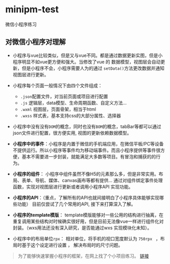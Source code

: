 # minipm-test
微信小程序练习


## 对微信小程序对理解
- 小程序与vue比较类似，但是又与vue不同。都是通过数据更新实图，但是小程序明显不如vue更方便和强大。当修改了vue 的 数据模型，视图层会自动更新，但是小程序不会，小程序需要人为的通过 `setData()`方法更改数据并通知视图层进行更新。


- 小程序每个页面一般情况下由四个文件组成：
  - `.json`配置文件，对当前页面或项目进行配置
  - `.js` 逻辑层，data模型、生命周期函数、自定义方法...
  - `.wxml` 视图层，页面骨架，相当于html
  - `.wxss` 样式表，基本支持css的大部分属性、选择器
  
- 小程序中没有没有`DOM`的概念，同时也没有`BOM`的概念，tabBar等都可以通过json文件进行配置，很方便实用, 视图的更新依赖数据模型。


- **小程序中的事件**：小程序是内置于微信的手机端应用，在微信平板/PC等设备不提供运行。所以小程序等事件均为移动端事件。而且小程序提供等事件很方便，基本不需要进一步封装，就能满足大多数等项目。有冒泡和捕获的的行为。

- **小程序的组件**： 小程序中组件虽然不像H5的元素那么多，但是非常实用。布局、表单、导航、媒体、canvas画布等都有提供... 通过对组件绑定事件处理函数，实现对视图层进行更新或者调用小程序API 实现功能。

- **小程序的API**：（重点，了解所有的API也就间接明白了小程序具体能够实现哪些功能） 目前仅尝试了几个常用的API, 接下来打算深入了解。

- **小程序的template模版**： template模版能够对一些公用的结构进行抽离，在重复调用某些结构对时候确实很好用，但是目前无法像vue一样进行组件化对封装。（wxs用法还没有深入研究，是否能通过wxs 实现模块化未知）。


- 小程序中的布局单位`rpx`： 相对单位，将手机的视口宽度默认为 `750rpx ` ，布局时基于这个设定进行设置 ， 解决布局时的尺寸问题。

> 为了能够快速掌握小程序的框架，在网上找了个小项目练习。 [链接](https://github.com/MirrorXu/minipm-test/tree/master/reader%26movie)

